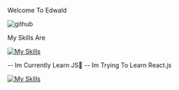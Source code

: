 Welcome To Edwald 

![github](https://img.shields.io/badge/GitHub-000000?style=for-the-badge&logo=GitHub&logoColor=white)

My Skills Are

[![My Skills](https://skills.thijs.gg/icons?i=js,css,html)](https://skills.thijs.gg) 

-- Im Currently Learn JS🎉
-- Im Trying To Learn React.js

[![My Skills](https://skills.thijs.gg/icons?i=react)](https://skills.thijs.gg) 
